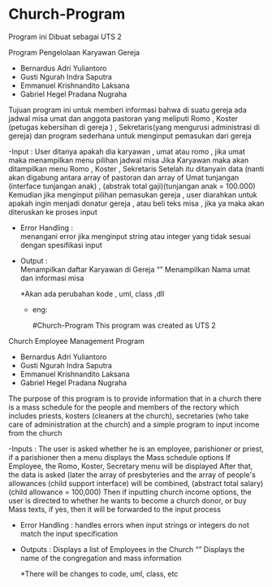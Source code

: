 # Church-Program
Program ini Dibuat sebagai  UTS 2 

Program Pengelolaan Karyawan Gereja

  - Bernardus Adri Yuliantoro
  - Gusti Ngurah Indra Saputra
  - Emmanuel Krishnandito Laksana
  - Gabriel Hegel Pradana Nugraha

Tujuan program ini untuk memberi informasi bahwa di suatu gereja ada jadwal misa  umat dan anggota pastoran yang meliputi Romo , Koster (petugas  kebersihan di gereja ) , Sekretaris(yang mengurusi administrasi di gereja) dan program sederhana untuk menginput pemasukan dari gereja 

-Input : 
 User ditanya apakah dia karyawan , umat atau romo , jika umat maka menampilkan menu pilihan jadwal misa 
 Jika Karyawan maka akan ditampilkan menu Romo , Koster , Sekretaris 
 Setelah itu ditanyain data (nanti akan digabung antara array of pastoran dan array of Umat tunjangan (interface tunjangan anak) , (abstrak total gaji)(tunjangan anak = 100.000)
 Kemudian jika menginput pilihan pemasukan gereja , user diarahkan untuk apakah ingin menjadi donatur gereja , atau beli teks misa , jika ya maka akan diteruskan ke   proses input 

- Error Handling :  
  menangani error jika menginput string atau integer yang tidak sesuai  dengan spesifikasi input 

- Output :  
 Menampilkan daftar Karyawan di Gereja “” 
 Menampilkan Nama umat dan informasi misa 


   *Akan ada perubahan kode , uml, class ,dll
   
   
  - eng:
   
    #Church-Program
This program was created as UTS 2

Church Employee Management Program

   - Bernardus Adri Yuliantoro
   - Gusti Ngurah Indra Saputra
   - Emmanuel Krishnandito Laksana
   - Gabriel Hegel Pradana Nugraha

The purpose of this program is to provide information that in a church there is a mass schedule for the people and members of the rectory which includes priests, kosters (cleaners at the church), secretaries (who take care of administration at the church) and a simple program to input income from the church

-Inputs :
  The user is asked whether he is an employee, parishioner or priest, if a parishioner then a menu displays the Mass schedule options
  If Employee, the Romo, Koster, Secretary menu will be displayed
  After that, the data is asked (later the array of presbyteries and the array of people's allowances (child support interface) will be combined, (abstract total salary)(child allowance = 100,000)
  Then if inputting church income options, the user is directed to whether he wants to become a church donor, or buy Mass texts, if yes, then it will be forwarded to the input process

- Error Handling :
   handles errors when input strings or integers do not match the input specification

- Outputs :
  Displays a list of Employees in the Church “”
  Displays the name of the congregation and mass information


    *There will be changes to code, uml, class, etc
   
